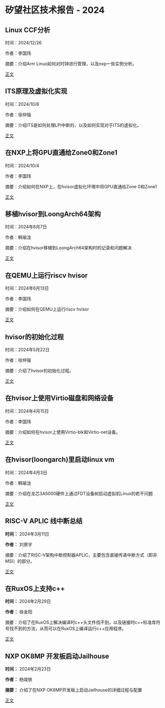 # 矽望社区技术报告 - 2024

## Linux CCF分析

时间：2024/12/26

作者：李国玮

摘要：介绍Arm Linux如何对时钟进行管理，以及nxp一些实例分析。

[正文](20241226_linux_ccf.md)

## ITS原理及虚拟化实现

时间：2024/10/8

作者：徐仲锴

摘要：介绍ITS是如何处理LPI中断的，以及如何实现对于ITS的虚拟化。

[正文](20241008_ITS_tutorial.md)

## 在NXP上将GPU直通给Zone0和Zone1

时间：2024/10/4

作者：李国玮

摘要：介绍如何在NXP上，在hvisor虚拟化环境中将GPU直通给Zone 0和Zone1

[正文](20241004_GPU_ON_NXP.md)

## 移植hvisor到LoongArch64架构

时间：2024年8月7日

作者：韩喻泷

摘要：介绍在hvisor移植到LoongArch64架构时的记录和问题解决

[正文](20240807_hvisor_loongarch64_port.md)

## 在QEMU上运行riscv hvisor

时间：2024年6月13日

作者：李国玮

摘要：介绍如何在QEMU上运行riscv hvisor

[正文](20240613_Run_riscv_hvisor.md)

## hvisor的初始化过程

时间：2024年5月22日

作者：徐仲锴

摘要：介绍了hvisor的初始化过程。

[正文](20240522_hvisor_initialization.md)

## 在hvisor上使用Virtio磁盘和网络设备

时间：2024年4月15日

作者：李国玮

摘要：介绍如何在hvisor上使用Virtio-blk和Virtio-net设备。

[正文](20240415_Virtio_devices_tutorial.md)

## 在hvisor(loongarch)里启动linux vm

时间：2024年4月3日

作者：韩喻泷

摘要：介绍在龙芯3A5000硬件上通过FDT设备树启动虚拟机Linux的若干问题

[正文](20240403_loongarch_linux.md)

## RISC-V APLIC 线中断总结

**时间：** 2024年3月11日

**作者：** 刘景宇

摘要：介绍了RISC-V架构中断控制器APLIC，主要包含直接传递中断方式（即非MSI）的部分。

[正文](20240311_APLIC.md)

## 在RuxOS上支持c++

**时间：** 2024年2月29日

**作者：** 徐金阳

摘要：介绍了在RuxOS上解决编译时c++头文件找不到，以及链接时c++标准库符号找不到的方法，从而可以在RuxOS上编译运行c++应用程序。

[正文](20240229_Support_c++_on_RuxOS.md)

## NXP OK8MP 开发板启动Jailhouse

**时间：** 2024年2月23日

**作者：** 杨竣轶

**摘要：** 介绍了在NXP OK8MP开发板上启动Jailhouse的详细过程与配置

[正文](20240223_NXP_Boot_Jailhouse_Tutorial.md)

